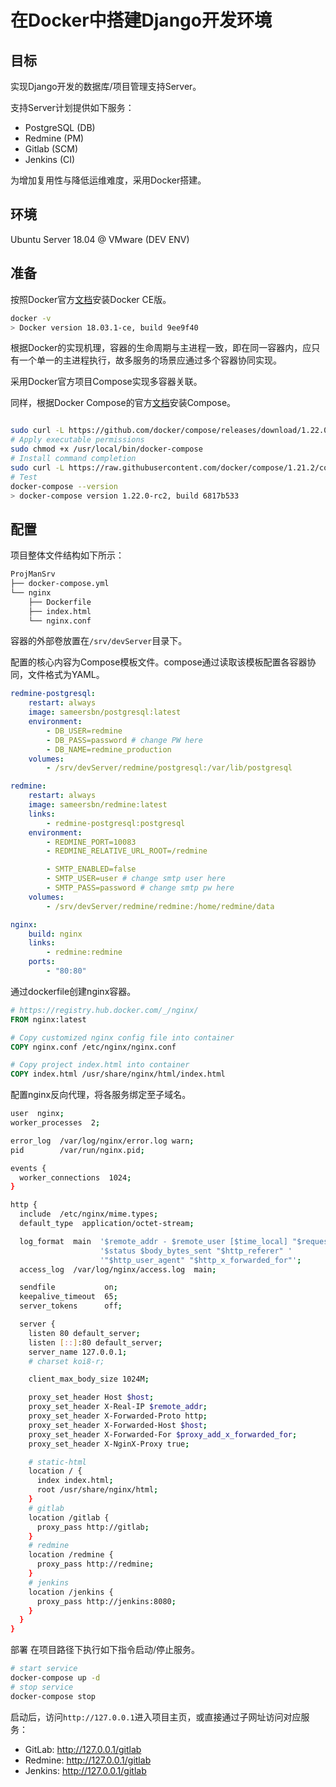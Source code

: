 # 在Docker中搭建Django开发环境

## 目标

实现Django开发的数据库/项目管理支持Server。

支持Server计划提供如下服务：

- PostgreSQL (DB)
- Redmine (PM)
- Gitlab (SCM)
- Jenkins (CI)

为增加复用性与降低运维难度，采用Docker搭建。

## 环境

Ubuntu Server 18.04 @ VMware (DEV ENV)

## 准备

按照Docker官方[文档](https://docs.docker.com/install/linux/docker-ce/ubuntu/)安装Docker CE版。

```bash
docker -v
> Docker version 18.03.1-ce, build 9ee9f40
```

根据Docker的实现机理，容器的生命周期与主进程一致，即在同一容器内，应只有一个单一的主进程执行，故多服务的场景应通过多个容器协同实现。

采用Docker官方项目Compose实现多容器关联。

同样，根据Docker Compose的官方[文档](https://docs.docker.com/compose/install/)安装Compose。

```bash

sudo curl -L https://github.com/docker/compose/releases/download/1.22.0-rc2/docker-compose-`uname -s`-`uname -m` -o /usr/local/bin/docker-compose
# Apply executable permissions
sudo chmod +x /usr/local/bin/docker-compose
# Install command completion
sudo curl -L https://raw.githubusercontent.com/docker/compose/1.21.2/contrib/completion/bash/docker-compose -o /etc/bash_completion.d/docker-compose
# Test
docker-compose --version
> docker-compose version 1.22.0-rc2, build 6817b533
```

## 配置

项目整体文件结构如下所示：

```bash
ProjManSrv
├── docker-compose.yml
└── nginx
    ├── Dockerfile
    ├── index.html
    └── nginx.conf
```

容器的外部卷放置在`/srv/devServer`目录下。

配置的核心内容为Compose模板文件。compose通过读取该模板配置各容器协同，文件格式为YAML。

```yaml
redmine-postgresql:
    restart: always
    image: sameersbn/postgresql:latest
    environment:
        - DB_USER=redmine
        - DB_PASS=password # change PW here
        - DB_NAME=redmine_production
    volumes:
        - /srv/devServer/redmine/postgresql:/var/lib/postgresql

redmine:
    restart: always
    image: sameersbn/redmine:latest
    links:
        - redmine-postgresql:postgresql
    environment:
        - REDMINE_PORT=10083
        - REDMINE_RELATIVE_URL_ROOT=/redmine

        - SMTP_ENABLED=false
        - SMTP_USER=user # change smtp user here
        - SMTP_PASS=password # change smtp pw here
    volumes:
        - /srv/devServer/redmine/redmine:/home/redmine/data

nginx:
    build: nginx
    links:
        - redmine:redmine
    ports:
        - "80:80"
```

通过dockerfile创建nginx容器。

```dockerfile
# https://registry.hub.docker.com/_/nginx/
FROM nginx:latest

# Copy customized nginx config file into container
COPY nginx.conf /etc/nginx/nginx.conf

# Copy project index.html into container
COPY index.html /usr/share/nginx/html/index.html
```

配置nginx反向代理，将各服务绑定至子域名。

```bash
user  nginx;
worker_processes  2;

error_log  /var/log/nginx/error.log warn;
pid        /var/run/nginx.pid;

events {
  worker_connections  1024;
}

http {
  include  /etc/nginx/mime.types;
  default_type  application/octet-stream;

  log_format  main  '$remote_addr - $remote_user [$time_local] "$request" '
                    '$status $body_bytes_sent "$http_referer" '
                    '"$http_user_agent" "$http_x_forwarded_for"';
  access_log  /var/log/nginx/access.log  main;

  sendfile           on;
  keepalive_timeout  65;
  server_tokens      off;

  server {
    listen 80 default_server;
    listen [::]:80 default_server;
    server_name 127.0.0.1;
    # charset koi8-r;

    client_max_body_size 1024M;

    proxy_set_header Host $host;
    proxy_set_header X-Real-IP $remote_addr;
    proxy_set_header X-Forwarded-Proto http;
    proxy_set_header X-Forwarded-Host $host;
    proxy_set_header X-Forwarded-For $proxy_add_x_forwarded_for;
    proxy_set_header X-NginX-Proxy true;

    # static-html
    location / {
      index index.html;
      root /usr/share/nginx/html;
    }
    # gitlab
    location /gitlab {
      proxy_pass http://gitlab;
    }
    # redmine
    location /redmine {
      proxy_pass http://redmine;
    }
    # jenkins
    location /jenkins {
      proxy_pass http://jenkins:8080;
    }
  }
}
```

部署
在项目路径下执行如下指令启动/停止服务。

```bash
# start service
docker-compose up -d
# stop service
docker-compose stop

```

启动后，访问`http://127.0.0.1`进入项目主页，或直接通过子网址访问对应服务：

- GitLab: http://127.0.0.1/gitlab
- Redmine: http://127.0.0.1/gitlab
- Jenkins: http://127.0.0.1/gitlab